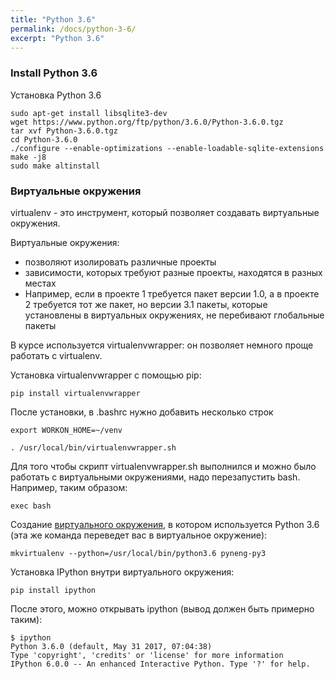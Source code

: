 ```yaml
---
title: "Python 3.6"
permalink: /docs/python-3-6/
excerpt: "Python 3.6"
---
```


### Install Python 3.6

Установка Python 3.6
```
sudo apt-get install libsqlite3-dev
wget https://www.python.org/ftp/python/3.6.0/Python-3.6.0.tgz
tar xvf Python-3.6.0.tgz
cd Python-3.6.0
./configure --enable-optimizations --enable-loadable-sqlite-extensions
make -j8
sudo make altinstall
```

### Виртуальные окружения

virtualenv - это инструмент, который позволяет создавать виртуальные окружения.

Виртуальные окружения:
* позволяют изолировать различные проекты
* зависимости, которых требуют разные проекты, находятся в разных местах
* Например, если в проекте 1 требуется пакет версии 1.0, а в проекте 2 требуется тот же пакет, но версии 3.1 пакеты, которые установлены в виртуальных окружениях, не перебивают глобальные пакеты

В курсе используется virtualenvwrapper: он позволяет немного проще работать с virtualenv.

Установка virtualenvwrapper с помощью pip:
```
pip install virtualenvwrapper
```

После установки, в .bashrc нужно добавить несколько строк
```
export WORKON_HOME=~/venv

. /usr/local/bin/virtualenvwrapper.sh
```

Для того чтобы скрипт virtualenvwrapper.sh выполнился и можно было работать с виртуальными окружениями, надо перезапустить bash. Например, таким образом:
```
exec bash
```

Создание [виртуального окружения](https://natenka.gitbooks.io/pyneng/content/v/python3.6/book/01_intro/virtualenv.html), в котором используется Python 3.6 (эта же команда переведет вас в виртуальное окружение):
```
mkvirtualenv --python=/usr/local/bin/python3.6 pyneng-py3
```

Установка IPython внутри виртуального окружения:
```
pip install ipython
```

После этого, можно открывать ipython (вывод должен быть примерно таким):
```
$ ipython
Python 3.6.0 (default, May 31 2017, 07:04:38) 
Type 'copyright', 'credits' or 'license' for more information
IPython 6.0.0 -- An enhanced Interactive Python. Type '?' for help.

```
